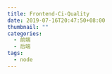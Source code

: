 ```yaml
---
title: Frontend-Ci-Quality
date: 2019-07-16T20:47:50+08:00
thumbnail: ""
categories:
  - 前端
  - 后端
tags:
  - node
---
```


